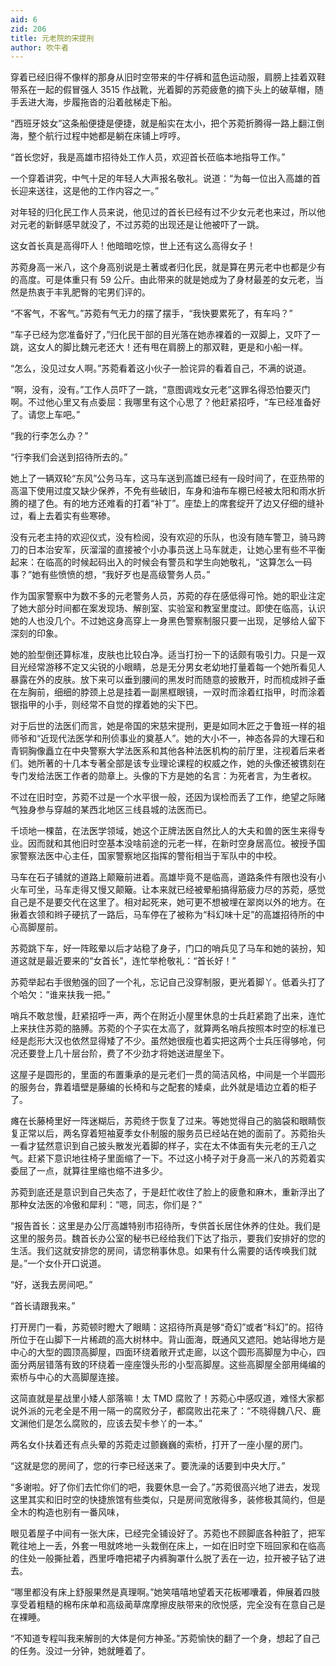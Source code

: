 ```yaml
---
aid: 6
zid: 206
title: 元老院的宋提刑
author: 吹牛者
---
```


穿着已经旧得不像样的那身从旧时空带来的牛仔裤和蓝色运动服，肩膀上挂着双鞋带系在一起的假冒强人 3515 作战靴，光着脚的苏菀疲惫的摘下头上的破草帽，随手丢进大海，步履拖沓的沿着舷梯走下船。

“西班牙妓女”这条船便捷是便捷，就是船实在太小，把个苏菀折腾得一路上翻江倒海，整个航行过程中她都是躺在床铺上哼哼。

“首长您好，我是高雄市招待处工作人员，欢迎首长莅临本地指导工作。”

一个穿着讲究，中气十足的年轻人大声报名敬礼。说道：“为每一位出入高雄的首长迎来送往，这是他的工作内容之一。”

对年轻的归化民工作人员来说，他见过的首长已经有过不少女元老也来过，所以他对元老的新鲜感早就没了，不过苏菀的出现还是让他被吓了一跳。

这女首长真是高得吓人！他暗暗吃惊，世上还有这么高得女子！

苏菀身高一米八，这个身高别说是土著或者归化民，就是算在男元老中也都是少有的高度。可是体重只有 59 公斤。由此带来的就是她成为了身材最差的女元老，当然是热衷于丰乳肥臀的宅男们评的。

“不客气，不客气。”苏菀有气无力的摆了摆手，“我快要累死了，有车吗？”

“车子已经为您准备好了，”归化民干部的目光落在她赤裸着的一双脚上，又吓了一跳，这女人的脚比魏元老还大！还有甩在肩膀上的那双鞋，更是和小船一样。

“怎么，没见过女人啊。”苏菀看着这小伙子一脸诧异的看着自己，不满的说道。

“啊，没有，没有。”工作人员吓了一跳，“意图调戏女元老”这罪名得恐怕要灭门啊。不过他心里又有点委屈：我哪里有这个心思了？他赶紧招呼，“车已经准备好了。请您上车吧。”

“我的行李怎么办？”

“行李我们会送到招待所去的。”

她上了一辆双轮“东风”公务马车，这马车送到高雄已经有一段时间了，在亚热带的高温下使用过度又缺少保养，不免有些破旧，车身和油布车棚已经被太阳和雨水折腾的褪了色。有的地方还难看的打着“补丁”。座垫上的席套绽开了边又仔细的缝补过，看上去着实有些寒碜。

没有元老主持的欢迎仪式，没有检阅，没有欢迎的乐队，也没有随车警卫，骑马跨刀的日本治安军，灰溜溜的直接被个小办事员送上马车就走，让她心里有些不平衡起来：在临高的时候起码出入的时候会有警员和学生向她敬礼，“这算怎么一码事？”她有些愤愤的想，“我好歹也是高级警务人员。”

作为国家警察中为数不多的元老警务人员，苏菀的存在感低得可怜。她的职业注定了她大部分时间都在案发现场、解剖室、实验室和教室里度过。即使在临高，认识她的人也没几个。不过她这身高穿上一身黑色警察制服只要一出现，足够给人留下深刻的印象。

她的脸型倒还算标准，皮肤也比较白净。适当打扮一下的话颇有吸引力。只是一双目光经常游移不定又尖锐的小眼睛，总是无分男女老幼地打量着每一个她所看见人暴露在外的皮肤。放下来可以垂到腰间的黑发时而随意的披散开，时而梳成辫子垂在左胸前，细细的脖颈上总是挂着一副黑框眼镜，一双时而涂着红指甲，时而涂着银指甲的小手，则经常不自觉的撑着她的尖下巴。

对于后世的法医们而言，她是帝国的宋慈宋提刑，更是如同木匠之于鲁班一样的祖师爷和“近现代法医学和刑侦事业的奠基人”。她的大小不一，神态各异的大理石和青铜胸像矗立在中央警察大学法医系和其他各种法医机构的前厅里，注视着后来者们。她所著的十几本专著全部是该专业理论课程的权威之作，她的头像还被镌刻在专门发给法医工作者的勋章上。头像的下方是她的名言：为死者言，为生者权。

不过在旧时空，苏菀不过是一个水平很一般，还因为误检而丢了工作，绝望之际赌气独身参与穿越的某西北地区三线县城的法医而已。

千顷地一棵苗，在法医学领域，她这个正牌法医自然比人的大夫和兽的医生来得专业。因而就和其他旧时空基本没啥前途的元老一样，在新时空身居高位。被授予国家警察法医中心主任，国家警察地区指挥的警衔相当于军队中的中校。

马车在石子铺就的道路上颠簸前进着。高雄毕竟不是临高，道路条件有限也没有小火车可坐，马车走得又慢又颠簸。让本来就已经被晕船搞得筋疲力尽的苏菀，感觉自己是不是要交代在这里了。相对起死来，她可更不想被埋在翠岗以外的地方。在揪着衣领和辫子硬抗了一路后，马车停在了被称为“科幻味十足”的高雄招待所的中心高脚屋前。

苏菀跳下车，好一阵眩晕以后才站稳了身子，门口的哨兵见了马车和她的装扮，知道这就是最近要来的“女首长”，连忙举枪敬礼：“首长好！”

苏菀举起右手很勉强的回了一个礼，忘记自己没穿制服，更光着脚丫。低着头打了个哈欠：“谁来扶我一把。”

哨兵不敢怠慢，赶紧招呼一声，两个在附近小屋里休息的士兵赶紧跑了出来，连忙上来扶住苏菀的胳膊。苏菀的个子实在太高了，就算两名哨兵按照本时空的标准已经是彪形大汉也依然显得矮了不少。虽然她很瘦也着实把这两个士兵压得够呛，何况还要登上几十层台阶，费了不少劲才将她送进屋坐下。

这屋子是圆形的，里面的布置秉承的是元老们一贯的简洁风格，中间是一个半圆形的服务台，靠着墙壁是藤编的长椅和与之配套的矮桌，此外就是墙边立着的柜子了。

瘫在长藤椅里好一阵迷糊后，苏菀终于恢复了过来。等她觉得自己的脑袋和眼睛恢复正常以后，两名穿着短袖夏季女仆制服的服务员已经站在她的面前了。苏菀抬头一看才猛然意识到自己披头散发光着脚的样子，实在太不体面有失元老的王八之气。赶紧下意识地往椅子里面缩了一下。不过这小椅子对于身高一米八的苏菀着实委屈了一点，就算往里缩也缩不进多少。

苏菀到底还是意识到自己失态了，于是赶忙收住了脸上的疲惫和麻木，重新浮出了那种女法医的冷傲和犀利：“嗯，同志，你们是？”

“报告首长：这里是办公厅高雄特别市招待所，专供首长居住休养的住处。我们是这里的服务员。魏首长办公室的秘书已经给我们下达了指示，要我们安排好的您的生活。我们这就安排您的房间，请您稍事休息。如果有什么需要的话传唤我们就是。”一个女仆开口说道。

“好，送我去房间吧。”

“首长请跟我来。”

打开房门一看，苏菀顿时瞪大了眼睛：这招待所真是够“奇幻”或者“科幻”的。招待所位于在山脚下一片稀疏的高大树林中。背山面海，既通风又遮阳。她站得地方是中心的大型的圆顶高脚屋，四面环绕着敞开式走廊，以这个圆形高脚屋为中心，四面分两层错落有致的环绕着一座座馒头形的小型高脚屋。这些高脚屋全部用绳编的索桥与中心的大高脚屋连接。

这简直就是星战里小矮人部落嘛！太 TMD 腐败了！苏菀心中感叹道，难怪大家都说外派的元老全是不用一隔一的腐败分子，都腐败出花来了：“不晓得魏八尺、鹿文渊他们是怎么腐败的，应该去契卡参丫的一本。”

两名女仆扶着还有点头晕的苏菀走过颤巍巍的索桥，打开了一座小屋的房门。

“这就是您的房间了，您的行李已经送来了。要洗澡的话要到中央大厅。”

“多谢啦。好了你们去忙你们的吧，我要休息一会了。”苏菀很高兴地了进去，发现这里其实和旧时空的快捷旅馆有些类似，只是房间宽敞得多，装修极其简约，但是全木的构造也别有一番风味，

眼见着屋子中间有一张大床，已经完全铺设好了。苏菀也不顾脚底各种脏了，把军靴往地上一丢，外套一甩就咚地一头栽倒在床上，一如在旧时空下班回家和在临高的住处一般撕扯着，西里呼噜把裙子内裤胸罩什么脱了丢在一边，拉开被子钻了进去。

“哪里都没有床上舒服果然是真理啊。”她笑嘻嘻地望着天花板嘟囔着，伸展着四肢享受着粗糙的棉布床单和高级蔺草席摩擦皮肤带来的欣悦感，完全没有在意自己是在裸睡。

“不知道专程叫我来解剖的大体是何方神圣。”苏菀愉快的翻了一个身，想起了自己的任务。没过一分钟，她就睡着了。
